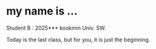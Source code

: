 # my name is ...


Student B : 2025***
kookmin Univ. SW.


Today is the last class, but for you, it is just the beginning.

